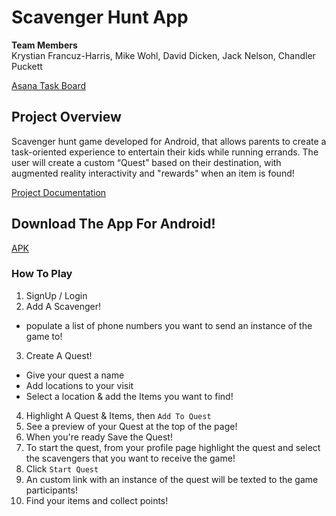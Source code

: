 # Scavenger Hunt App

**Team Members** <br>
Krystian Francuz-Harris, Mike Wohl, David Dicken, Jack Nelson, Chandler Puckett<br>

[Asana Task Board](https://app.asana.com/0/1199185554910949/board)<br>

## Project Overview
Scavenger hunt game developed for Android, that allows parents to create a task-oriented experience to entertain their kids while running errands. The user will create a custom “Quest” based on their destination, with augmented reality interactivity and "rewards" when an item is found!

[Project Documentation](https://drive.google.com/drive/folders/16NnexZzA5fRYzzEOrDPlrTXU8pRyE5RN)

## Download The App For Android!
[APK](app-debug.apk)


### How To Play
1. SignUp / Login
2. Add A Scavenger! 
  - populate a list of phone numbers you want to send an instance of the game to!
3. Create A Quest!
  - Give your quest a name
  - Add locations to your visit
  - Select a location & add the Items you want to find! 
4. Highlight A Quest & Items, then `Add To Quest`
5. See a preview of your Quest at the top of the page!
6. When you're ready Save the Quest!
7. To start the quest, from your profile page highlight the quest
and select the scavengers that you want to receive the game!
8. Click `Start Quest` 
9. An custom link with an instance of the quest will be texted to the game participants!
10. Find your items and collect points!
